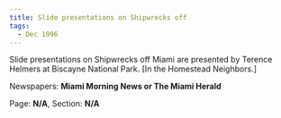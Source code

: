 ```yaml
---  
title: Slide presentations on Shipwrecks off  
tags:  
  - Dec 1996  
---  
```

  
Slide presentations on Shipwrecks off Miami are presented by Terence Helmers at Biscayne National Park. [In the Homestead Neighbors.]  
  
Newspapers: **Miami Morning News or The Miami Herald**  
  
Page: **N/A**, Section: **N/A** 
